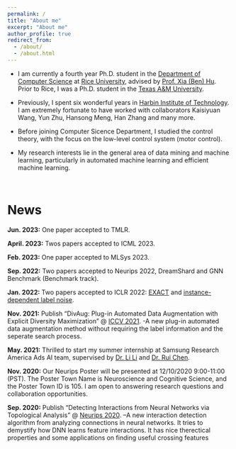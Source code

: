 ```yaml
---
permalink: /
title: "About me"
excerpt: "About me"
author_profile: true
redirect_from: 
  - /about/
  - /about.html
---
```


* I am currently a fourth year Ph.D. student in the [Department of Computer Science](https://csweb.rice.edu/) at [Rice University](https://www.rice.edu/), advised by [Prof. Xia (Ben) Hu](http://faculty.cs.tamu.edu/xiahu/index.html). 
Prior to Rice, I was a Ph.D. student in the [Texas A&M University](https://www.tamu.edu). 

* Previously, I spent six wonderful years in [Harbin Institute of Technology](http://en.hit.edu.cn/). 
I am extremely fortunate to have worked with collaborators Kaisiyuan Wang, Yun Zhu, Hansong Meng, Han Zhang and many more.

* Before joining Computer Sicence Department, I studied the control theory, with the focus on the low-level control system (motor control).

* My research interests lie in the general area of data mining and machine learning, particularly in automated machine learning and efficient machine learning.

<br />

News
=====
**Jun. 2023:** One paper accepted to TMLR.

**April. 2023:** Twos papers accepted to ICML 2023.

**Feb. 2023:** One paper accepted to MLSys 2023.

**Sep. 2022:** Two papers accepted to Neurips 2022, DreamShard and GNN Benchmark (Benchmark track).


**Jan. 2022:** Two papers accepted to ICLR 2022: [EXACT](https://openreview.net/forum?id=vkaMaq95_rX) and [instance-dependent label noise](https://openreview.net/pdf?id=ecH2FKaARUp).

**Nov. 2021:** Publish  “DivAug: Plug-in Automated Data Augmentation with Explicit Diversity Maximization” @ [ICCV 2021](https://arxiv.org/abs/2103.14545). -A new plug-in automated data augmentation method without requiring the label information and the seperate search process.

**May. 2021:** Thrilled to start my summer internship at Samsung Research America Ads AI team, supervised by [Dr. Li Li](https://scholar.google.com/citations?user=FPcI7HkAAAAJ&hl=en) and [Dr. Rui Chen](https://scholar.google.com/citations?user=ngVttWUAAAAJ&hl=en).

**Nov. 2020:** Our Neurips Poster will be presented at 12/10/2020 9:00-11:00 (PST). The Poster Town Name is Neuroscience and Cognitive Science, and the Poster Town ID is 105. I am open to answering research questions and collaboration opportunities.

**Sep. 2020:** Publish “Detecting Interactions from Neural Networks via Topological Analysis”  @ [Neurips 2020](https://proceedings.neurips.cc/paper/2020/file/473803f0f2ebd77d83ee60daaa61f381-Paper.pdf). –A new interaction detection algorithm from analyzing connections in neural networks. It tries to demystify how DNN learns feature interactions. It has nice therectical properties and some applications on finding useful crossing features